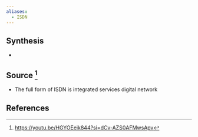 ```yaml
---
aliases:
  - ISDN
---
```

## Synthesis
- 
## Source [^1]
- The full form of ISDN is integrated services digital network
## References

[^1]: https://youtu.be/HGYOEeik844?si=dCv-AZS0AFMwsApv